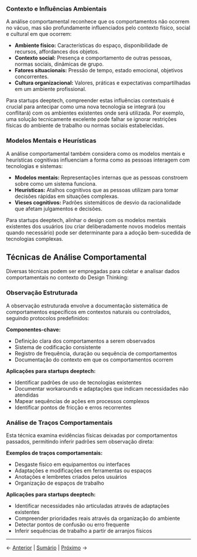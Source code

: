 ### Contexto e Influências Ambientais

A análise comportamental reconhece que os comportamentos não ocorrem no vácuo, mas são profundamente influenciados pelo contexto físico, social e cultural em que ocorrem:

- **Ambiente físico:** Características do espaço, disponibilidade de recursos, affordances dos objetos.
- **Contexto social:** Presença e comportamento de outras pessoas, normas sociais, dinâmicas de grupo.
- **Fatores situacionais:** Pressão de tempo, estado emocional, objetivos concorrentes.
- **Cultura organizacional:** Valores, práticas e expectativas compartilhadas em um ambiente profissional.

Para startups deeptech, compreender estas influências contextuais é crucial para antecipar como uma nova tecnologia se integrará (ou conflitará) com os ambientes existentes onde será utilizada. Por exemplo, uma solução tecnicamente excelente pode falhar se ignorar restrições físicas do ambiente de trabalho ou normas sociais estabelecidas.

### Modelos Mentais e Heurísticas

A análise comportamental também considera como os modelos mentais e heurísticas cognitivas influenciam a forma como as pessoas interagem com tecnologias e sistemas:

- **Modelos mentais:** Representações internas que as pessoas constroem sobre como um sistema funciona.
- **Heurísticas:** Atalhos cognitivos que as pessoas utilizam para tomar decisões rápidas em situações complexas.
- **Vieses cognitivos:** Padrões sistemáticos de desvio da racionalidade que afetam julgamentos e decisões.

Para startups deeptech, alinhar o design com os modelos mentais existentes dos usuários (ou criar deliberadamente novos modelos mentais quando necessário) pode ser determinante para a adoção bem-sucedida de tecnologias complexas.

## Técnicas de Análise Comportamental

Diversas técnicas podem ser empregadas para coletar e analisar dados comportamentais no contexto do Design Thinking:

### Observação Estruturada

A observação estruturada envolve a documentação sistemática de comportamentos específicos em contextos naturais ou controlados, seguindo protocolos predefinidos:

**Componentes-chave:**
- Definição clara dos comportamentos a serem observados
- Sistema de codificação consistente
- Registro de frequência, duração ou sequência de comportamentos
- Documentação do contexto em que os comportamentos ocorrem

**Aplicações para startups deeptech:**
- Identificar padrões de uso de tecnologias existentes
- Documentar workarounds e adaptações que indicam necessidades não atendidas
- Mapear sequências de ações em processos complexos
- Identificar pontos de fricção e erros recorrentes

### Análise de Traços Comportamentais

Esta técnica examina evidências físicas deixadas por comportamentos passados, permitindo inferir padrões sem observação direta:

**Exemplos de traços comportamentais:**
- Desgaste físico em equipamentos ou interfaces
- Adaptações e modificações em ferramentas ou espaços
- Anotações e lembretes criados pelos usuários
- Organização de espaços de trabalho

**Aplicações para startups deeptech:**
- Identificar necessidades não articuladas através de adaptações existentes
- Compreender prioridades reais através da organização do ambiente
- Detectar pontos de confusão ou erro frequente
- Inferir sequências de trabalho a partir de arranjos físicos

---

← [Anterior](./1.2.3_analise_comportamental_parte1.md) | [Sumário](../../sumario.md) | [Próximo](./1.2.3_analise_comportamental_parte3.md) →